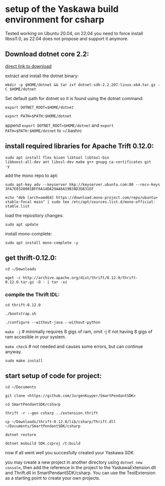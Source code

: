 # setup of the Yaskawa build environment for csharp

Tested working on Ubuntu 20.04, on 22.04 you need to force install libssl1.0, as 22.04 does not propose and support it anymore.

## Download dotnet core 2.2:

[direct link to download](https://download.visualstudio.microsoft.com/download/pr/022d9abf-35f0-4fd5-8d1c-86056df76e89/477f1ebb70f314054129a9f51e9ec8ec/dotnet-sdk-2.2.207-linux-x64.tar.gz)

extract and install the dotnet binary:

`mkdir -p $HOME/dotnet && tar zxf dotnet-sdk-2.2.207-linux-x64.tar.gz -C $HOME/dotnet`

Set default path for dotnet so it is found using the dotnet command:


`export DOTNET_ROOT=$HOME/dotnet`

`export PATH=$PATH:$HOME/dotnet`

append `export DOTNET_ROOT=$HOME/dotnet` and `export PATH=$PATH:$HOME/dotnet` to ~/.bashrc

## install required libraries for Apache Trift 0.12.0:

<code>sudo apt install flex bison libtool libtool-bin libboost-all-dev ant libssl-dev make g++ gnupg ca-certificates git -y</code>

add the mono repo to apt:


`sudo apt-key adv --keyserver hkp://keyserver.ubuntu.com:80 --recv-keys 3FA7E0328081BFF6A14DA29AA6A19B38D3D831EF`


`echo "deb [arch=amd64] https://download.mono-project.com/repo/ubuntu> stable-focal main" | sudo tee /etc/apt/sources.list.d/mono-official-stable.list`

load the repository changes:

`sudo apt update`

install mono-complete:

`sudo apt install mono-complete -y`

## get thrift-0.12.0:

`cd ~/Downloads`

`wget -c http://archive.apache.org/dist/thrift/0.12.0/thrift-0.12.0.tar.gz -O - | tar -xz`

### compile the Thrift IDL:

`cd thrift-0.12.0`

`./bootstrap.sh`

`./configure --without-java --without-python`

`make -j` # minimally requires 8 gigs of ram, omit -j if not having 8 gigs of ram accesible in your system.

`make check` # not needed and causes some errors, but can continue anyway.

`sudo make install`

## start setup of code for project:


`cd ~/Documents`

`git clone <https://github.com/JurgenKuyper/SmartPendantSDK>`

`cd SmartPendantSDK/csharp`

`thrift -r --gen csharp ../extension.thrift`

`cp ~/Downloads/thrift-0.12.0/lib/csharp/Thrift.dll ~/Documents/SmartPendantSDK/csharp`

`dotnet restore`

`dotnet msbuild SDK.csproj /t:build`

now if all went well you succesfully created your Yaskawa SDK.

you may create a new project in another directory using `dotnet new console`, then add the reference in the project to the YaskawaExtension.dll and Thrift.dll in SmartPendantSDK/csharp. You can use the TestExtension as a starting point to create your own projects.
